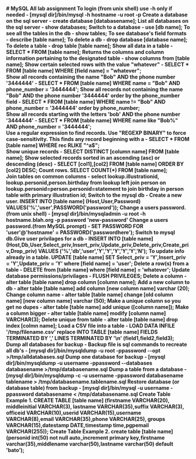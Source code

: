 **# MySQL
All lab assignment
To login (from unix shell) use -h only if needed - 
[mysql dir]/bin/mysql -h hostname -u root -p
Create a database on the sql server - create database [databasename];
List all databases on the sql server - show databases;
Switch to a database -	use [db name];
To see all the tables in the db - show tables;
To see database's field formats - describe [table name];
To delete a db - drop database [database name];
To delete a table - drop table [table name];
Show all data in a table - SELECT * FROM [table name];
Returns the columns and column information pertaining to the designated table - show columns from [table name];	
Show certain selected rows with the value "whatever" - SELECT * FROM [table name] WHERE [field name] = "whatever";	
Show all records containing the name "Bob" AND the phone number '3444444' - 	SELECT * FROM [table name] WHERE name = "Bob" AND phone_number = '3444444';	
Show all records not containing the name "Bob" AND the phone number '3444444' order by the phone_number field -	SELECT * FROM [table name] WHERE name != "Bob" AND phone_number = '3444444' order by phone_number;	
Show all records starting with the letters 'bob' AND the phone number '3444444'	 - SELECT * FROM [table name] WHERE name like "Bob%" AND phone_number = '3444444';	
Use a regular expression to find records. Use "REGEXP BINARY" to force case-sensitivity. This finds any record beginning with a -	SELECT * FROM [table name] WHERE rec RLIKE "^a$";	
Show unique records -	SELECT DISTINCT [column name] FROM [table name];
Show selected records sorted in an ascending (asc) or descending (desc) - SELECT [col1],[col2] FROM [table name] ORDER BY [col2] DESC;
Count rows.	SELECT COUNT(*) FROM [table name];	
Join tables on common columns -	select lookup.illustrationid, lookup.personid,person.birthday from lookup
left join person on lookup.personid=person.personid=statement to join birthday in person table with primary illustration id;
Switch to the mysql db -  Create a new user.	INSERT INTO [table name] (Host,User,Password) VALUES('%','user',PASSWORD('password'));
Change a users password.(from unix shell) - [mysql dir]/bin/mysqladmin -u root -h hostname.blah.org -p password 'new-password'
Change a users password.(from MySQL prompt) - SET PASSWORD FOR 'user'@'hostname' = PASSWORD('passwordhere');
Switch to mysql db.Give user privilages for a db - INSERT INTO [table name] (Host,Db,User,Select_priv,Insert_priv,Update_priv,Delete_priv,Create_priv,Drop_priv) VALUES ('%','db','user','Y','Y','Y','Y','Y','N');
To update info already in a table.	UPDATE [table name] SET Select_priv = 'Y',Insert_priv = 'Y',Update_priv = 'Y' where [field name] = 'user';
Delete a row(s) from a table - DELETE from [table name] where [field name] = 'whatever';
Update database permissions/privilages - FLUSH PRIVILEGES;
Delete a column - alter table [table name] drop column [column name];
Add a new column to db - alter table [table name] add column [new column name] varchar (20);
Change column name - alter table [table name] change [old column name] [new column name] varchar (50);
Make a unique column so you get no dupes - alter table [table name] add unique ([column name]);
Make a column bigger - alter table [table name] modify [column name] VARCHAR(3);
Delete unique from table - alter table [table name] drop index [colmn name];
Load a CSV file into a table - LOAD DATA INFILE '/tmp/filename.csv' replace INTO TABLE [table name] FIELDS TERMINATED BY ',' LINES TERMINATED BY '\n' (field1,field2,field3);
Dump all databases for backup - Backup file is sql commands to recreate all db's -	[mysql dir]/bin/mysqldump -u root -ppassword --opt >/tmp/alldatabases.sql
Dump one database for backup -	[mysql dir]/bin/mysqldump -u username -ppassword --databases databasename >/tmp/databasename.sql
Dump a table from a database - [mysql dir]/bin/mysqldump -c -u username -ppassword databasename tablename > /tmp/databasename.tablename.sql
Restore database (or database table) from backup - [mysql dir]/bin/mysql -u username -ppassword databasename < /tmp/databasename.sql
Create Table Example 1.	CREATE TABLE [table name] (firstname VARCHAR(20), middleinitial VARCHAR(3), lastname VARCHAR(35),suffix VARCHAR(3),
officeid VARCHAR(10),userid VARCHAR(15),username VARCHAR(8),email VARCHAR(35),phone VARCHAR(25), groups
VARCHAR(15),datestamp DATE,timestamp time,pgpemail VARCHAR(255));
Create Table Example 2.	create table [table name] (personid int(50) not null auto_increment primary key,firstname varchar(35),middlename varchar(50),lastname varchar(50) default 'bato');**
